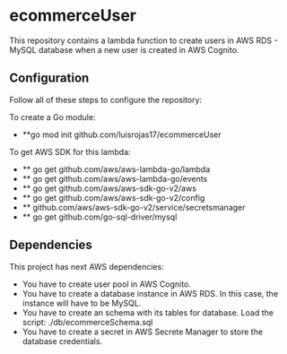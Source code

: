 # ecommerceUser
This repository contains a lambda function to create users in AWS RDS - MySQL database when a new user is created in AWS Cognito.

## Configuration
Follow all of these steps to configure the repository:

To create a Go module: 
- **go mod init github.com/luisrojas17/ecommerceUser

To get AWS SDK for this lambda:
- ** go get github.com/aws/aws-lambda-go/lambda
- ** go get github.com/aws/aws-lambda-go/events
- ** go get github.com/aws/aws-sdk-go-v2/aws
- ** go get github.com/aws/aws-sdk-go-v2/config
- ** github.com/aws/aws-sdk-go-v2/service/secretsmanager
- ** go get github.com/go-sql-driver/mysql

## Dependencies
This project has next AWS dependencies: 

- You have to create user pool in AWS Cognito.
- You have to create a database instance in AWS RDS. In this case, the instance will have to be MySQL.
- You have to create an schema with its tables for database. Load the script:
    ./db/ecommerceSchema.sql
- You have to create a secret in AWS Secrete Manager to store the database credentials.